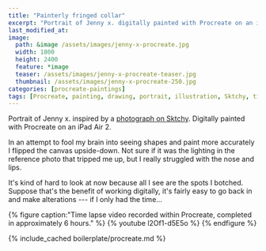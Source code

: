 ```yaml
---
title: "Painterly fringed collar"
excerpt: "Portrait of Jenny x. digitally painted with Procreate on an iPad."
last_modified_at: 
image: 
  path: &image /assets/images/jenny-x-procreate.jpg
  width: 1800
  height: 2400
  feature: *image
  teaser: /assets/images/jenny-x-procreate-teaser.jpg
  thumbnail: /assets/images/jenny-x-procreate-250.jpg
categories: [procreate-paintings]
tags: [Procreate, painting, drawing, portrait, illustration, Sktchy, time lapse]
---
```


Portrait of Jenny x. inspired by a [photograph on Sktchy](http://sktchy.com/rK7LX ). Digitally painted with Procreate on an iPad Air 2.

In an attempt to fool my brain into seeing shapes and paint more accurately I flipped the canvas upside-down. Not sure if it was the lighting in the reference photo that tripped me up, but I really struggled with the nose and lips.

It's kind of hard to look at now because all I see are the spots I botched. Suppose that's the benefit of working digitally, it's fairly easy to go back in and make alterations --- if I only had the time...

{% figure caption:"Time lapse video recorded within Procreate, completed in approximately 6 hours." %}
{% youtube l2Of1-d5E5o %}
{% endfigure %}

{% include_cached boilerplate/procreate.md %}
